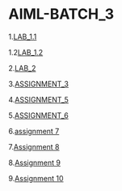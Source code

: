 # AIML-BATCH_3
1.[LAB_1.1](https://github.com/Saisuhaschandra/AIML-LAB/blob/main/LAB_part1.ipynb) 

1.2[LAB_1.2](https://github.com/Saisuhaschandra/AIML-LAB/blob/main/LAB_part2.ipynb)

2.[LAB_2](https://github.com/Saisuhaschandra/AIML-LAB/blob/main/LAB_2.ipynb)

3.[ASSIGNMENT_3](https://github.com/Saisuhaschandra/AIML-LAB/blob/main/Assignment3.ipynb)

4.[ASSIGNMENT_5](https://github.com/Saisuhaschandra/AIML-LAB/blob/main/LAB%20ASSINMENT%205.ipynb)

5.[ASSIGNMENT_6](https://colab.research.google.com/drive/1QF01cWe7Sp8jhT2UrS3Y9SDO9i9P-bmv#scrollTo=N6IdoIahLVoR)

6.[assignment 7](https://github.com/Saisuhaschandra/AIML-LAB/blob/main/lab_assignment_7.ipynb)

7.[Assignment 8](https://github.com/Saisuhaschandra/AIML-LAB/blob/main/assignment_8.ipynb)

8.[Assignment 9](https://github.com/Saisuhaschandra/AIML-LAB/blob/main/Assignment%209.ipynb)

9.[Assignment 10]()

